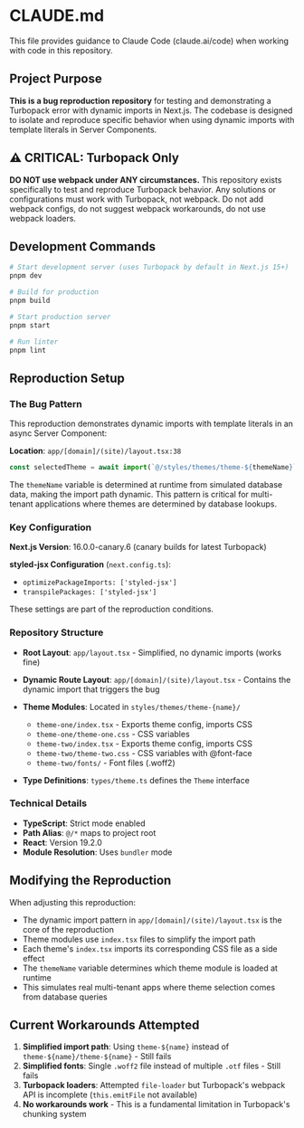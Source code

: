 # CLAUDE.md

This file provides guidance to Claude Code (claude.ai/code) when working with code in this repository.

## Project Purpose

**This is a bug reproduction repository** for testing and demonstrating a Turbopack error with dynamic imports in Next.js. The codebase is designed to isolate and reproduce specific behavior when using dynamic imports with template literals in Server Components.

## ⚠️ CRITICAL: Turbopack Only

**DO NOT use webpack under ANY circumstances.** This repository exists specifically to test and reproduce Turbopack behavior. Any solutions or configurations must work with Turbopack, not webpack. Do not add webpack configs, do not suggest webpack workarounds, do not use webpack loaders.

## Development Commands

```bash
# Start development server (uses Turbopack by default in Next.js 15+)
pnpm dev

# Build for production
pnpm build

# Start production server
pnpm start

# Run linter
pnpm lint
```

## Reproduction Setup

### The Bug Pattern

This reproduction demonstrates dynamic imports with template literals in an async Server Component:

**Location**: `app/[domain]/(site)/layout.tsx:38`

```typescript
const selectedTheme = await import(`@/styles/themes/theme-${themeName}`);
```

The `themeName` variable is determined at runtime from simulated database data, making the import path dynamic. This pattern is critical for multi-tenant applications where themes are determined by database lookups.

### Key Configuration

**Next.js Version**: 16.0.0-canary.6 (canary builds for latest Turbopack)

**styled-jsx Configuration** (`next.config.ts`):
- `optimizePackageImports: ['styled-jsx']`
- `transpilePackages: ['styled-jsx']`

These settings are part of the reproduction conditions.

### Repository Structure

- **Root Layout**: `app/layout.tsx` - Simplified, no dynamic imports (works fine)

- **Dynamic Route Layout**: `app/[domain]/(site)/layout.tsx` - Contains the dynamic import that triggers the bug

- **Theme Modules**: Located in `styles/themes/theme-{name}/`
  - `theme-one/index.tsx` - Exports theme config, imports CSS
  - `theme-one/theme-one.css` - CSS variables
  - `theme-two/index.tsx` - Exports theme config, imports CSS
  - `theme-two/theme-two.css` - CSS variables with @font-face
  - `theme-two/fonts/` - Font files (.woff2)

- **Type Definitions**: `types/theme.ts` defines the `Theme` interface

### Technical Details

- **TypeScript**: Strict mode enabled
- **Path Alias**: `@/*` maps to project root
- **React**: Version 19.2.0
- **Module Resolution**: Uses `bundler` mode

## Modifying the Reproduction

When adjusting this reproduction:
- The dynamic import pattern in `app/[domain]/(site)/layout.tsx` is the core of the reproduction
- Theme modules use `index.tsx` files to simplify the import path
- Each theme's `index.tsx` imports its corresponding CSS file as a side effect
- The `themeName` variable determines which theme module is loaded at runtime
- This simulates real multi-tenant apps where theme selection comes from database queries

## Current Workarounds Attempted

1. **Simplified import path**: Using `theme-${name}` instead of `theme-${name}/theme-${name}` - Still fails
2. **Simplified fonts**: Single `.woff2` file instead of multiple `.otf` files - Still fails
3. **Turbopack loaders**: Attempted `file-loader` but Turbopack's webpack API is incomplete (`this.emitFile` not available)
4. **No workarounds work** - This is a fundamental limitation in Turbopack's chunking system
